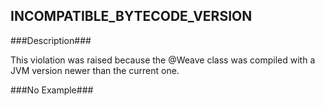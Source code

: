 ## INCOMPATIBLE_BYTECODE_VERSION ##

###Description###

This violation was raised because the @Weave class was compiled with a JVM version newer than the current one.

###No Example###
